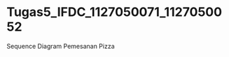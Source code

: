 Tugas5_IFDC_1127050071_1127050052
=================================

Sequence Diagram Pemesanan Pizza
